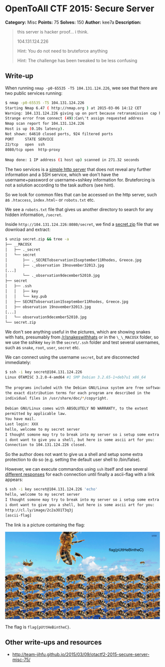 # OpenToAll CTF 2015: Secure Server

**Category:** Misc
**Points:** 75
**Solves:** 150
**Author:** kee7a
**Description:** 

> this server is hacker proof... i think.
> 
> 104.131.124.226
>
> Hint: You do not need to bruteforce anything
>
> Hint: The challenge has been tweaked to be less confusing

## Write-up

When running `nmap -p0-65535 -T5 104.131.124.226`, wee see that there are two public services running:

```bash
$ nmap -p0-65535 -T5 104.131.124.226
Starting Nmap 6.47 ( http://nmap.org ) at 2015-03-06 14:12 CET
Warning: 104.131.124.226 giving up on port because retransmission cap hit (2).
Strange error from connect (49):Can\'t assign requested address
Nmap scan report for 104.131.124.226
Host is up (0.10s latency).
Not shown: 64610 closed ports, 924 filtered ports
PORT     STATE SERVICE
22/tcp   open  ssh
8080/tcp open  http-proxy

Nmap done: 1 IP address (1 host up) scanned in 271.32 seconds
```

The two services is a [simple http server](./104.131.124.226:8080/index.html) that does not reveal any further information and a SSH service, which we don't have the username+password or username+sshkey information for. Bruteforcing is not a solution according to the task authors (see hint).

So we look for common files that can be accessed on the http server, such as `.htaccess`, `index.html~` or `robots.txt` etc.

We see a `robots.txt` file that gives us another directory to search for any hidden information, `/secret`.

Inside `http://104.131.124.226:8080/secret`, we find a [secret.zip](./104.131.124.226\:8080/secret/secret.zip) file that we download and extract:

```bash
$ unzip secret.zip && tree -a
├── __MACOSX
│   ├── ._secret
│   └── secret
│       ├── ._SECRETobservation15september11Rhodes, Greece.jpg
│       ├── ._observation 19november32013.jpg
[...]
│       └── ._observation9december52010.jpg
├── secret
│   ├── .ssh
│   │   ├── key
│   │   └── key.pub
│   ├── SECRETobservation15september11Rhodes, Greece.jpg
│   ├── observation 19november32013.jpg
[...]
│   └── observation9december52010.jpg
└── secret.zip
```

We don't see anything useful in the pictures, which are showing snakes with hats, presumably from [/r/snakeswithhats](http://www.reddit.com/r/SnakesWithHats/) or in the `\_\_MACOSX` folder, so we use the sshkey `key` in the `secret/.ssh` folder and test several usernames, such as `snake`, `root`, `user`, `secret` etc.

We can connect using the username `secret`, but are disconnected immediately:

```bash
$ ssh -i key secret@104.131.124.226
Linux OTAMISC 3.2.0-4-amd64 #1 SMP Debian 3.2.65-1+deb7u1 x86_64

The programs included with the Debian GNU/Linux system are free software;
the exact distribution terms for each program are described in the
individual files in /usr/share/doc/*/copyright.

Debian GNU/Linux comes with ABSOLUTELY NO WARRANTY, to the extent
permitted by applicable law.
You have mail.
Last login: XXX
hello, welcome to my secret server
I thought somone may try to break into my server so i setup some extra protection
i dont want to give you a shell, but here is some ascii art for you:
Connection to 104.131.124.226 closed.
```

So the author does not want to give us a shell and setup some extra protection to do so (e.g. setting the default user shell to /bin/false).

However, we can execute commandos using `ssh` itself and see several [different responses](asciiart) for each connection until finally a ascii-flag with a link appears:

```bash
$ ssh -i key secret@104.131.124.226 'echo'
hello, welcome to my secret server
I thought somone may try to break into my server so i setup some extra protection
i dont want to give you a shell, but here is some ascii art for you:
http://cl.ly/image/2c2a3O1T3q3j
[ascii-flag]
```

The link is a picture containing the flag:

![](putthebinthec.jpg)

The flag is `flag{pUttHeBintheC}`.

## Other write-ups and resources

* <http://team-jihfu.github.io/2015/03/09/otactf2-2015-secure-server-misc-75/>
